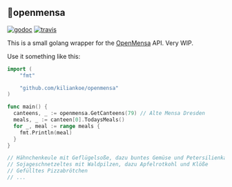 ## 🍴openmensa

[![godoc](https://img.shields.io/badge/godoc-reference-blue.svg?style=flat-square)](https://godoc.org/github.com/kiliankoe/openmensa) [![travis](https://img.shields.io/travis/kiliankoe/openmensa.svg?style=flat-square&maxAge=2592000)](https://travis-ci.org/kiliankoe/openmensa)

This is a small golang wrapper for the [OpenMensa](https://openmensa.org) API. Very WIP.

Use it something like this:

```go
import (
	"fmt"

  	"github.com/kiliankoe/openmensa"
)

func main() {
  canteens, _ := openmensa.GetCanteens(79) // Alte Mensa Dresden
  meals, _ := canteen[0].TodaysMeals()
  for _, meal := range meals {
    fmt.Println(meal)
  }
}

// Hähnchenkeule mit Geflügelsoße, dazu buntes Gemüse und Petersilienkartoffeln
// Sojageschnetzeltes mit Waldpilzen, dazu Apfelrotkohl und Klöße
// Gefülltes Pizzabrötchen
// ...
```
